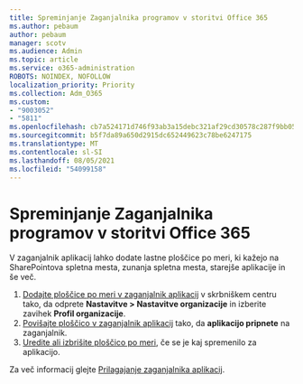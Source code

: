 ```yaml
---
title: Spreminjanje Zaganjalnika programov v storitvi Office 365
ms.author: pebaum
author: pebaum
manager: scotv
ms.audience: Admin
ms.topic: article
ms.service: o365-administration
ROBOTS: NOINDEX, NOFOLLOW
localization_priority: Priority
ms.collection: Adm_O365
ms.custom:
- "9003052"
- "5811"
ms.openlocfilehash: cb7a524171d746f93ab3a15debc321af29cd30578c287f9bb05810491e604517
ms.sourcegitcommit: b5f7da89a650d2915dc652449623c78be6247175
ms.translationtype: MT
ms.contentlocale: sl-SI
ms.lasthandoff: 08/05/2021
ms.locfileid: "54099158"
---
```

# <a name="make-changes-to-the-microsoft-365-app-launcher"></a>Spreminjanje Zaganjalnika programov v storitvi Office 365

V zaganjalnik aplikacij lahko dodate lastne ploščice po meri, ki kažejo na SharePointova spletna mesta, zunanja spletna mesta, starejše aplikacije in še več.

1. [Dodajte ploščice po meri v zaganjalnik aplikacij](https://docs.microsoft.com/microsoft-365/admin/manage/customize-the-app-launcher) v skrbniškem centru tako, da odprete **Nastavitve > Nastavitve organizacije**  in izberite zavihek **Profil organizacije**.
2. [Povišajte ploščico v zaganjalnik aplikacij](https://docs.microsoft.com/microsoft-365/admin/manage/customize-the-app-launcher#promote-the-tile-to-app-launcher) tako, da **aplikacijo pripnete** na zaganjalnik.
3. [Uredite ali izbrišite ploščico po meri](https://docs.microsoft.com/microsoft-365/admin/manage/customize-the-app-launcher#edit-or-delete-a-custom-tile), če se je kaj spremenilo za aplikacijo.

Za več informacij glejte [Prilagajanje zaganjalnika aplikacij](https://docs.microsoft.com/microsoft-365/admin/manage/customize-the-app-launcher).
